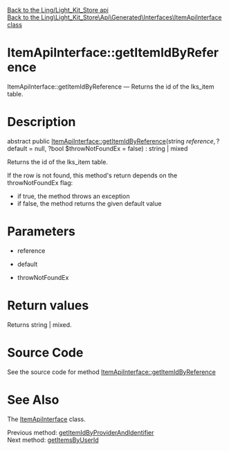 [Back to the Ling/Light_Kit_Store api](https://github.com/lingtalfi/Light_Kit_Store/blob/master/doc/api/Ling/Light_Kit_Store.md)<br>
[Back to the Ling\Light_Kit_Store\Api\Generated\Interfaces\ItemApiInterface class](https://github.com/lingtalfi/Light_Kit_Store/blob/master/doc/api/Ling/Light_Kit_Store/Api/Generated/Interfaces/ItemApiInterface.md)


ItemApiInterface::getItemIdByReference
================



ItemApiInterface::getItemIdByReference — Returns the id of the lks_item table.




Description
================


abstract public [ItemApiInterface::getItemIdByReference](https://github.com/lingtalfi/Light_Kit_Store/blob/master/doc/api/Ling/Light_Kit_Store/Api/Generated/Interfaces/ItemApiInterface/getItemIdByReference.md)(string $reference, ?$default = null, ?bool $throwNotFoundEx = false) : string | mixed




Returns the id of the lks_item table.

If the row is not found, this method's return depends on the throwNotFoundEx flag:
- if true, the method throws an exception
- if false, the method returns the given default value




Parameters
================


- reference

    

- default

    

- throwNotFoundEx

    


Return values
================

Returns string | mixed.








Source Code
===========
See the source code for method [ItemApiInterface::getItemIdByReference](https://github.com/lingtalfi/Light_Kit_Store/blob/master/Api/Generated/Interfaces/ItemApiInterface.php#L236-L236)


See Also
================

The [ItemApiInterface](https://github.com/lingtalfi/Light_Kit_Store/blob/master/doc/api/Ling/Light_Kit_Store/Api/Generated/Interfaces/ItemApiInterface.md) class.

Previous method: [getItemIdByProviderAndIdentifier](https://github.com/lingtalfi/Light_Kit_Store/blob/master/doc/api/Ling/Light_Kit_Store/Api/Generated/Interfaces/ItemApiInterface/getItemIdByProviderAndIdentifier.md)<br>Next method: [getItemsByUserId](https://github.com/lingtalfi/Light_Kit_Store/blob/master/doc/api/Ling/Light_Kit_Store/Api/Generated/Interfaces/ItemApiInterface/getItemsByUserId.md)<br>

